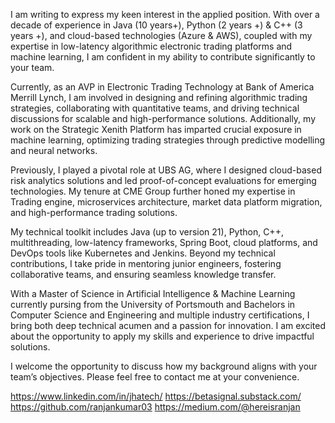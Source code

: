 I am writing to express my keen interest in the applied position. With over a decade of experience in Java (10 years+), Python (2 years +) & C++ (3 years +), and cloud-based technologies (Azure & AWS), coupled with my expertise in low-latency algorithmic electronic trading platforms and machine learning, I am confident in my ability to contribute significantly to your team.

Currently, as an AVP in Electronic Trading Technology at Bank of America Merrill Lynch, I am involved in designing and refining algorithmic trading strategies, collaborating with quantitative teams, and driving technical discussions for scalable and high-performance solutions. Additionally, my work on the Strategic Xenith Platform has imparted crucial exposure in machine learning, optimizing trading strategies through predictive modelling and neural networks.

Previously, I played a pivotal role at UBS AG, where I designed cloud-based risk analytics solutions and led proof-of-concept evaluations for emerging technologies. My tenure at CME Group further honed my expertise in Trading engine, microservices architecture, market data platform migration, and high-performance trading solutions.

My technical toolkit includes Java (up to version 21), Python, C++, multithreading, low-latency frameworks, Spring Boot, cloud platforms, and DevOps tools like Kubernetes and Jenkins. Beyond my technical contributions, I take pride in mentoring junior engineers, fostering collaborative teams, and ensuring seamless knowledge transfer.

With a Master of Science in Artificial Intelligence & Machine Learning currently pursing from the University of Portsmouth and Bachelors in Computer Science and Engineering and multiple industry certifications, I bring both deep technical acumen and a passion for innovation. I am excited about the opportunity to apply my skills and experience to drive impactful solutions.

I welcome the opportunity to discuss how my background aligns with your team’s objectives. Please feel free to contact me at your convenience.

https://www.linkedin.com/in/jhatech/
https://betasignal.substack.com/
https://github.com/ranjankumar03
https://medium.com/@hereisranjan
